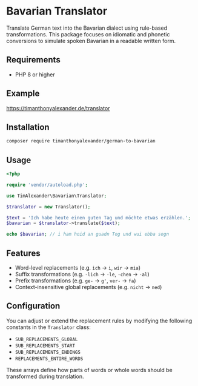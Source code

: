 # Bavarian Translator

Translate German text into the Bavarian dialect using rule-based transformations. This package focuses on idiomatic and phonetic conversions to simulate spoken Bavarian in a readable written form.

## Requirements

- PHP 8 or higher  

## Example

https://timanthonyalexander.de/translator

## Installation

```bash
composer require timanthonyalexander/german-to-bavarian
```

## Usage

```php
<?php

require 'vendor/autoload.php';

use TimAlexander\Bavarian\Translator;

$translator = new Translator();

$text = 'Ich habe heute einen guten Tag und möchte etwas erzählen.';
$bavarian = $translator->translate($text);

echo $bavarian; // i ham hoid an guadn Tog und wui ebba sogn
```

## Features

- Word-level replacements (e.g. `ich` → `i`, `wir` → `mia`)
- Suffix transformations (e.g. `-lich` → `-le`, `-chen` → `-al`)
- Prefix transformations (e.g. `ge-` → `g'`, `ver-` → `fa`)
- Context-insensitive global replacements (e.g. `nicht` → `ned`)

## Configuration

You can adjust or extend the replacement rules by modifying the following constants in the `Translator` class:

- `SUB_REPLACEMENTS_GLOBAL`
- `SUB_REPLACEMENTS_START`
- `SUB_REPLACEMENTS_ENDINGS`
- `REPLACEMENTS_ENTIRE_WORDS`

These arrays define how parts of words or whole words should be transformed during translation.

